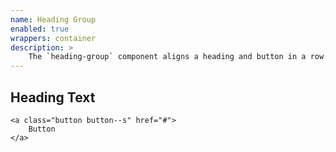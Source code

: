 ```yaml
---
name: Heading Group
enabled: true
wrappers: container
description: >
    The `heading-group` component aligns a heading and button in a row.
---
```


<div class="heading-group">
    <h2>Heading Text</h2>

    <a class="button button--s" href="#">
        Button
    </a>
</div>
